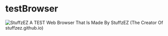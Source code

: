 # testBrowser
![StuffzEZ](https://img.shields.io/badge/Made_By-StuffzEZ-orange)
A TEST Web Browser That Is Made By StuffzEZ (The Creator Of stuffzez.github.io)
